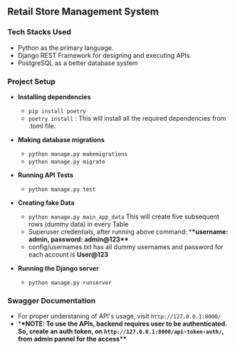 ## Retail Store Management System

### Tech Stacks Used

- Python as the primary language.
- Django REST Framework for designing and executing APIs.
- PostgreSQL as a better database system

### Project Setup

- **Installing dependencies**

  - `pip install poetry`
  - `poetry install` : This will install all the required dependencies from .toml file.

- **Making database migrations**

  - `python manage.py makemigrations`
  - `python manage.py migrate`

- **Running API Tests**

  - `python manage.py test`

- **Creating fake Data**

  - `python manage.py main_app_data` This will create five subsequent rows (dummy data) in every Table
  - Superuser credentials, after running above command: \***\*username: admin, password: admin@123\*\***
  - config/usernames.txt has all dummy usernames and password for each account is **User@123**

- **Running the Django server**

  - `python manage.py runserver`

### Swagger Documentation

- For proper understaning of API's usage, visit `http://127.0.0.1:8000/`
- \***\*NOTE: To use the APIs, backend requires user to be authenticated. So, create an auth token, on `http://127.0.0.1:8000/api-token-auth/`, from admin pannel for the access\*\***
